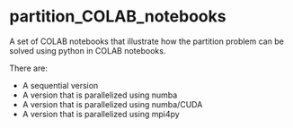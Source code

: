 # partition_COLAB_notebooks

A set of COLAB notebooks that illustrate how the partition problem can 
be solved using python in COLAB notebooks.

There are:
- A sequential version
- A version that is parallelized using numba
- A version that is parallelized using numba/CUDA
- A version that is parallelized using mpi4py
